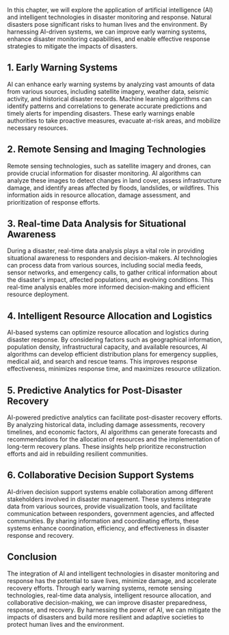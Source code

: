 
In this chapter, we will explore the application of artificial intelligence (AI) and intelligent technologies in disaster monitoring and response. Natural disasters pose significant risks to human lives and the environment. By harnessing AI-driven systems, we can improve early warning systems, enhance disaster monitoring capabilities, and enable effective response strategies to mitigate the impacts of disasters.

1\. Early Warning Systems
------------------------

AI can enhance early warning systems by analyzing vast amounts of data from various sources, including satellite imagery, weather data, seismic activity, and historical disaster records. Machine learning algorithms can identify patterns and correlations to generate accurate predictions and timely alerts for impending disasters. These early warnings enable authorities to take proactive measures, evacuate at-risk areas, and mobilize necessary resources.

2\. Remote Sensing and Imaging Technologies
------------------------------------------

Remote sensing technologies, such as satellite imagery and drones, can provide crucial information for disaster monitoring. AI algorithms can analyze these images to detect changes in land cover, assess infrastructure damage, and identify areas affected by floods, landslides, or wildfires. This information aids in resource allocation, damage assessment, and prioritization of response efforts.

3\. Real-time Data Analysis for Situational Awareness
----------------------------------------------------

During a disaster, real-time data analysis plays a vital role in providing situational awareness to responders and decision-makers. AI technologies can process data from various sources, including social media feeds, sensor networks, and emergency calls, to gather critical information about the disaster's impact, affected populations, and evolving conditions. This real-time analysis enables more informed decision-making and efficient resource deployment.

4\. Intelligent Resource Allocation and Logistics
------------------------------------------------

AI-based systems can optimize resource allocation and logistics during disaster response. By considering factors such as geographical information, population density, infrastructural capacity, and available resources, AI algorithms can develop efficient distribution plans for emergency supplies, medical aid, and search and rescue teams. This improves response effectiveness, minimizes response time, and maximizes resource utilization.

5\. Predictive Analytics for Post-Disaster Recovery
--------------------------------------------------

AI-powered predictive analytics can facilitate post-disaster recovery efforts. By analyzing historical data, including damage assessments, recovery timelines, and economic factors, AI algorithms can generate forecasts and recommendations for the allocation of resources and the implementation of long-term recovery plans. These insights help prioritize reconstruction efforts and aid in rebuilding resilient communities.

6\. Collaborative Decision Support Systems
-----------------------------------------

AI-driven decision support systems enable collaboration among different stakeholders involved in disaster management. These systems integrate data from various sources, provide visualization tools, and facilitate communication between responders, government agencies, and affected communities. By sharing information and coordinating efforts, these systems enhance coordination, efficiency, and effectiveness in disaster response and recovery.

Conclusion
----------

The integration of AI and intelligent technologies in disaster monitoring and response has the potential to save lives, minimize damage, and accelerate recovery efforts. Through early warning systems, remote sensing technologies, real-time data analysis, intelligent resource allocation, and collaborative decision-making, we can improve disaster preparedness, response, and recovery. By harnessing the power of AI, we can mitigate the impacts of disasters and build more resilient and adaptive societies to protect human lives and the environment.
